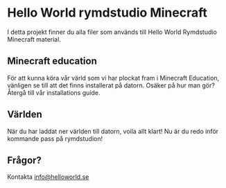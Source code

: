 # Hello World rymdstudio Minecraft
I detta projekt finner du alla filer som används till Hello World Rymdstudio Minecraft material. 

## Minecraft education
För att kunna köra vår värld som vi har plockat fram i Minecraft Education, vänligen se till att det finns installerat på datorn. Osäker på hur man gör? Återgå till vår installations guide. 

## Världen
När du har laddat ner världen till datorn, voila allt klart! Nu är du redo inför kommande pass på rymdstudion!

## Frågor? 
Kontakta info@helloworld.se